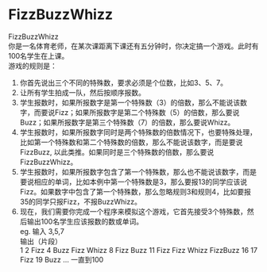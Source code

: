FizzBuzzWhizz
=============

FizzBuzzWhizz<br/>
你是一名体育老师，在某次课距离下课还有五分钟时，你决定搞一个游戏。此时有100名学生在上课。<br/>
游戏的规则是：

1. 你首先说出三个不同的特殊数，要求必须是个位数，比如3、5、7。 
2. 让所有学生拍成一队，然后按顺序报数。 
3. 学生报数时，如果所报数字是第一个特殊数（3）的倍数，那么不能说该数字，而要说Fizz；如果所报数字是第二个特殊数（5）的倍数，那么要说Buzz；如果所报数字是第三个特殊数（7）的倍数，那么要说Whizz。 
4. 学生报数时，如果所报数字同时是两个特殊数的倍数情况下，也要特殊处理，比如第一个特殊数和第二个特殊数的倍数，那么不能说该数字，而是要说FizzBuzz, 以此类推。如果同时是三个特殊数的倍数，那么要说FizzBuzzWhizz。 
5. 学生报数时，如果所报数字包含了第一个特殊数，那么也不能说该数字，而是要说相应的单词，比如本例中第一个特殊数是3，那么要报13的同学应该说Fizz。如果数字中包含了第一个特殊数，那么忽略规则3和规则4，比如要报35的同学只报Fizz，不报BuzzWhizz。 
6. 现在，我们需要你完成一个程序来模拟这个游戏，它首先接受3个特殊数，然后输出100名学生应该报数的数或单词。<br/>
eg. 
输入 3,5,7 <br/>
输出（片段）<br/>
1 2 Fizz 4 Buzz Fizz Whizz 8 Fizz Buzz 11 Fizz Fizz Whizz FizzBuzz 16 17 Fizz 19 Buzz  … 一直到100
